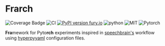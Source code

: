# **Frarch**

![Coverage Badge](https://img.shields.io/endpoint?url=https://gist.githubusercontent.com/vbadenas/9b54bd086e121233d2ad9a62d2136258/raw/frarch__heads_master.json&style=flat)
![CI](https://github.com/vbadenas/frarch/actions/workflows/python-app.yml/badge.svg?style=flat)
[![PyPI version fury.io](https://badge.fury.io/py/frarch.svg?style=flat)](https://pypi.python.org/pypi/frarch/)
![python](https://img.shields.io/pypi/pyversions/frarch?logo=python&style=flat)
![MIT](https://img.shields.io/github/license/vbadenas/frarch?style=flat)
![Pytorch](https://img.shields.io/static/v1?label=PyTorch&message=v1.8.0&color=orange&style=flat&logo=pytorch)

**Fra**mework for Pyto**rch** experiments inspired in [speechbrain's](https://speechbrain.github.io/) workflow using [hyperpyyaml](https://github.com/speechbrain/HyperPyYAML) configuration files.
